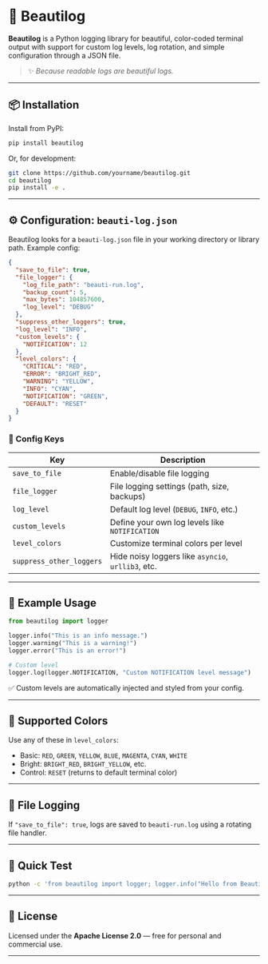 # 🌟 Beautilog

**Beautilog** is a Python logging library for beautiful, color-coded terminal output with support for custom log levels, log rotation, and simple configuration through a JSON file.

> ✨ *Because readable logs are beautiful logs.*

---

## 📦 Installation

Install from PyPI:

```bash
pip install beautilog
```

Or, for development:

```bash
git clone https://github.com/yourname/beautilog.git
cd beautilog
pip install -e .
```

---

## ⚙️ Configuration: `beauti-log.json`

Beautilog looks for a `beauti-log.json` file in your working directory or library path. Example config:

```json
{
  "save_to_file": true,
  "file_logger": {
    "log_file_path": "beauti-run.log",
    "backup_count": 5,
    "max_bytes": 104857600,
    "log_level": "DEBUG"
  },
  "suppress_other_loggers": true,
  "log_level": "INFO",
  "custom_levels": {
    "NOTIFICATION": 12
  },
  "level_colors": {
    "CRITICAL": "RED",
    "ERROR": "BRIGHT_RED",
    "WARNING": "YELLOW",
    "INFO": "CYAN",
    "NOTIFICATION": "GREEN",
    "DEFAULT": "RESET"
  }
}
```

### 🔧 Config Keys

| Key                      | Description                                        |
| ------------------------ | -------------------------------------------------- |
| `save_to_file`           | Enable/disable file logging                        |
| `file_logger`            | File logging settings (path, size, backups)        |
| `log_level`              | Default log level (`DEBUG`, `INFO`, etc.)          |
| `custom_levels`          | Define your own log levels like `NOTIFICATION`     |
| `level_colors`           | Customize terminal colors per level                |
| `suppress_other_loggers` | Hide noisy loggers like `asyncio`, `urllib3`, etc. |

---

## 🚀 Example Usage

```python
from beautilog import logger

logger.info("This is an info message.")
logger.warning("This is a warning!")
logger.error("This is an error!")

# Custom level
logger.log(logger.NOTIFICATION, "Custom NOTIFICATION level message")
```

✅ Custom levels are automatically injected and styled from your config.

---

## 🎨 Supported Colors

Use any of these in `level_colors`:

* Basic: `RED`, `GREEN`, `YELLOW`, `BLUE`, `MAGENTA`, `CYAN`, `WHITE`
* Bright: `BRIGHT_RED`, `BRIGHT_YELLOW`, etc.
* Control: `RESET` (returns to default terminal color)

---

## 📂 File Logging

If `"save_to_file": true`, logs are saved to `beauti-run.log` using a rotating file handler.

---

## 🧪 Quick Test

```bash
python -c 'from beautilog import logger; logger.info("Hello from Beautilog!")'
```

---

## 📜 License

Licensed under the **Apache License 2.0** — free for personal and commercial use.

---